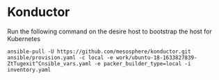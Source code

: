 # Konductor

Run the following command on the desire host to bootstrap the host for Kubernetes

```ansible-pull -U https://github.com/mesosphere/konductor.git ansible/provision.yaml -c local -e work/ubuntu-18-1633827839-ZtTugexit^Cnsible_vars.yaml -e packer_builder_type=local -i inventory.yaml```
